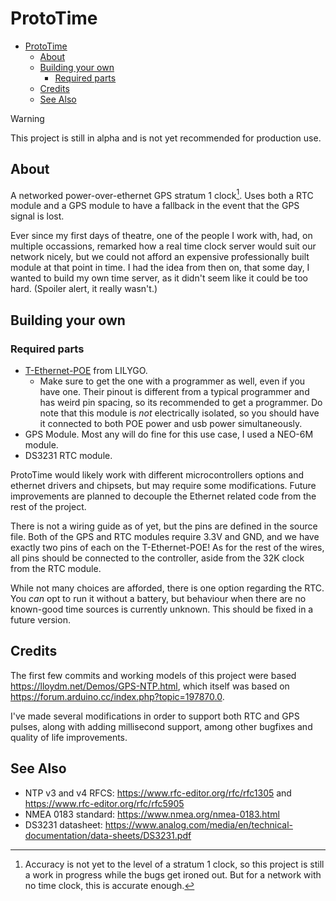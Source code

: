 # ProtoTime

- [ProtoTime](#prototime)
  - [About](#about)
  - [Building your own](#building-your-own)
    - [Required parts](#required-parts)
  - [Credits](#credits)
  - [See Also](#see-also)

> [!WARNING]
> This project is still in alpha and is not yet recommended for production use.

## About

A networked power-over-ethernet GPS stratum 1 clock[^1]. Uses both a RTC module and a GPS module to have a fallback in the event that the GPS signal is lost.

Ever since my first days of theatre, one of the people I work with, had, on multiple occassions, remarked how a real time clock server would suit our network nicely, but we could not afford an expensive professionally built module at that point in time. I had the idea from then on, that some day, I wanted to build my own time server, as it didn't seem like it could be too hard. (Spoiler alert, it really wasn't.)

## Building your own

### Required parts


- [T-Ethernet-POE](https://www.lilygo.cc/products/t-internet-poe) from LILYGO.
  - Make sure to get the one with a programmer as well, even if you have one. Their pinout is different from a typical programmer and has weird pin spacing, so its recommended to get a programmer. Do note that this module is *not* electrically isolated, so you should have it connected to both POE power and usb power simultaneously.
- GPS Module. Most any will do fine for this use case, I used a NEO-6M module.
- DS3231 RTC module.

ProtoTime would likely work with different microcontrollers options and ethernet drivers and chipsets, but may require some modifications. Future improvements are planned to decouple the Ethernet related code from the rest of the project.

There is not a wiring guide as of yet, but the pins are defined in the source file. Both of the GPS and RTC modules require 3.3V and GND, and we have exactly two pins of each on the T-Ethernet-POE! As for the rest of the wires, all pins should be connected to the controller, aside from the 32K clock from the RTC module.

While not many choices are afforded, there is one option regarding the RTC. You *can* opt to run it without a battery, but behaviour when there are no known-good time sources is currently unknown. This should be fixed in a future version.

## Credits

The first few commits and working models of this project were based  <https://lloydm.net/Demos/GPS-NTP.html>, which itself was based on <https://forum.arduino.cc/index.php?topic=197870.0>.

I've made several modifications in order to support both RTC and GPS pulses, along with adding millisecond support, among other bugfixes and quality of life improvements.

## See Also

- NTP v3 and v4 RFCS: <https://www.rfc-editor.org/rfc/rfc1305> and <https://www.rfc-editor.org/rfc/rfc5905>
- NMEA 0183 standard: <https://www.nmea.org/nmea-0183.html>
- DS3231 datasheet: <https://www.analog.com/media/en/technical-documentation/data-sheets/DS3231.pdf>

[^1]: Accuracy is not yet to the level of a stratum 1 clock, so this project is still a work in progress while the bugs get ironed out. But for a network with no time clock, this is accurate enough.
